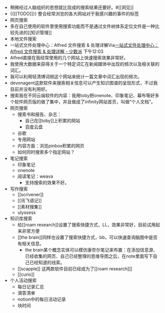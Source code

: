 - 稍微经过人脑组织的思想就比现成的搜索结果还要好。#[[洞见]]
- {{[[TODO]]}} 整合经常浏览的各大网站对于我感兴趣的事件的标签
- 网页搜索
- 多在自己使用的软件里使用搜索功能而不是通过文件树体系定位文件是一种比较先进的[[知识管理]]
- 本地文件搜索
- 一站式文件处理中心：Alfred 文件搜索 & 处理详解Via[一站式文件处理中心：Alfred 文件搜索 & 处理详解 - 少数派](https://sspai.com/post/56175) 下午12:03
- Alfred直接在我经常使用的几个网站上快速搜索效果非常好。
- 我使用大数据来获得关于一个特定词汇在新闻媒体中出现的频次以及相关联的词汇。
- 我可以利用轻清博词频这个网站来统计一篇文章中词汇出现的频次。
- devonagent这款软件来搜索相关信息可以产生知识图谱的呈现形式，不过我目前并没有利用好。
- 搜索我在不同云端软件的内容：我用toby把onenote、印象笔记、幕布等好多个软件网页版的做了集中，并且做成了infinity网站首页，叫做“个人文档”。
- 网页搜索
    - 搜索书和报告、杂志：
        - 自己在[[toby]]上积累的网站
        - 百度云盘
    - 谷歌
    - 专用网站
    - 内容方面：浏览pinbox积累的网页
    - 如何同时搜索多个指定网站？
- 笔记搜索
    - 印象笔记
    - onenote
    - 阅读笔记：weava
        - 支持搜索的效果不好。
- 写作搜索
    - [[scrivener]]
    - [[讯飞语记]]
    - [[素材搜集]]
    - ulyssess
- 知识库搜索
    - 给[[roam research]]设置了搜索快捷方式，LL，效果非常好，目前试用起来非常方便
    - [[the brain]]同样也设置了搜索快捷方式，bb，可以快速查询脑图中是否有相关信息。
        - the brain某个概念实体可以模仿康奈尔笔记来布置：在添加信息源、已经收集的网页、自己已经整理的思维导图之后，在note里面写下自己已经知道的线索。
    - [[scapple]] 这两款软件目前已经成为了[[roam research]]]
    - [[curio]]
- 个人活动搜索
    - 每日记录汇总
    - 滴答清单
    - notion中的每日活动记录
    - 块时间
